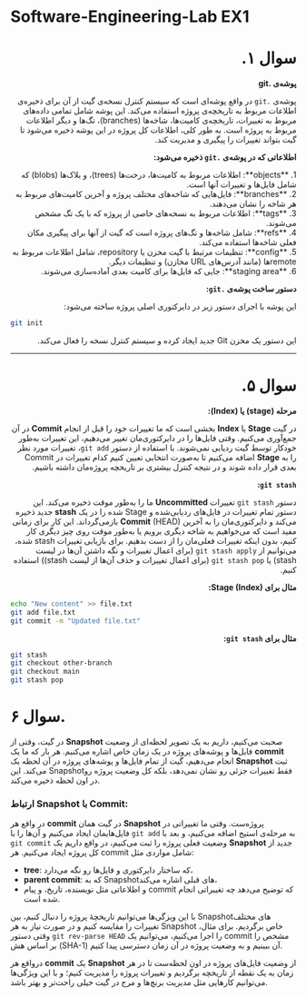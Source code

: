 # Software-Engineering-Lab EX1
<div dir="rtl">

# سوال ۱.


**پوشه‌ی .git**

پوشه‌ی `.git` در واقع پوشه‌ای است که سیستم کنترل نسخه‌ی گیت از آن برای ذخیره‌ی اطلاعات مربوط به تاریخچه‌ی پروژه استفاده می‌کند. این پوشه شامل تمامی داده‌های مربوط به تغییرات، تاریخچه‌ی کامیت‌ها، شاخه‌ها (branches)، تگ‌ها و دیگر اطلاعات مربوط به پروژه است. به طور کلی، اطلاعات کل پروژه در این پوشه ذخیره می‌شود تا گیت بتواند تغییرات را پیگیری و مدیریت کند.


**اطلاعاتی که در پوشه‌ی `.git` ذخیره می‌شود:**
 
<div dir="rtl">
1. **objects**: اطلاعات مربوط به کامیت‌ها، درخت‌ها (trees)، و بلاک‌ها (blobs) که شامل فایل‌ها و تغییرات آنها است.
<div dir="rtl">
<div dir="rtl">
2. **branches**: فایل‌هایی که شاخه‌های مختلف پروژه و آخرین کامیت‌های مربوط به هر شاخه را نشان می‌دهند.
<div dir="rtl">
<div dir="rtl">
3. **tags**: اطلاعات مربوط به نسخه‌های خاصی از پروژه که با یک تگ مشخص می‌شوند.
<div dir="rtl">
<div dir="rtl">
4. **refs**: شامل شاخه‌ها و تگ‌های پروژه است که گیت از آنها برای پیگیری مکان فعلی شاخه‌ها استفاده می‌کند.
<div dir="rtl">
<div dir="rtl">
5. **config**: تنظیمات مرتبط با گیت مخزن یا repository، شامل اطلاعات مربوط به remote‌ها (مانند آدرس‌های URL مخازن) و تنظیمات دیگر.
<div dir="rtl">
<div dir="rtl">
6. **staging area**: جایی که فایل‌ها برای کامیت بعدی آماده‌سازی می‌شوند.
<div dir="rtl">

**دستور ساخت پوشه‌ی `.git`:**

این پوشه با اجرای دستور زیر در دایرکتوری اصلی پروژه ساخته می‌شود:
<div dir="ltr">

```bash
git init
```

<div dir="rtl">
این دستور یک مخزن Git جدید ایجاد کرده و سیستم کنترل نسخه را فعال می‌کند.

---


# سوال ۵.
**مرحله (stage) یا (Index):**

در گیت **Stage** یا **Index** بخشی است که ما تغییرات خود را قبل از انجام **Commit** در آن جمع‌آوری می‌کنیم. وقتی فایل‌ها را در دایرکتوری‌مان تغییر می‌دهیم، این تغییرات به‌طور خودکار توسط گیت ردیابی نمی‌شوند. با استفاده از دستور `git add`، تغییرات مورد نظر را به **Stage** اضافه می‌کنیم تا به‌صورت انتخابی تعیین کنیم کدام تغییرات در Commit بعدی قرار داده شوند و در نتیجه کنترل بیشتری بر تاریخچه پروژه‌مان داشته باشیم.

**`git stash`:**

دستور `git stash` تغییرات **Uncommitted** ما را به‌طور موقت ذخیره می‌کند. این دستور تمام تغییرات در فایل‌های ردیابی‌شده و Stage شده را در یک **stash** جدید ذخیره می‌کند و دایرکتوری‌مان را به آخرین **Commit** (HEAD) بازمی‌گرداند. این کار برای زمانی مفید است که می‌خواهیم به شاخه دیگری برویم یا به‌طور موقت روی چیز دیگری کار کنیم، بدون اینکه تغییرات فعلی‌مان را از دست بدهیم. برای بازیابی تغییرات stash شده، می‌توانیم از `git stash apply` (برای اعمال تغییرات و نگه داشتن آن‌ها در لیست stash) یا `git stash pop` (برای اعمال تغییرات و حذف آن‌ها از لیست stash)) استفاده کنیم.

**مثال برای Stage (Index):**

<div dir="ltr">

```bash
echo "New content" >> file.txt
git add file.txt
git commit -m "Updated file.txt"
```

<div dir="rtl">

**مثال برای `git stash`:**

<div dir="ltr">


```bash
git stash
git checkout other-branch
git checkout main
git stash pop
```

# سوال ۶.


در گیت، وقتی از **Snapshot** صحبت می‌کنیم، داریم به یک تصویر لحظه‌ای از وضعیت فایل‌ها و پوشه‌های پروژه در یک زمان خاص اشاره می‌کنیم. هر بار که ما یک **commit** انجام می‌دهیم، گیت از تمام فایل‌ها و پوشه‌های پروژه در آن لحظه یک **Snapshot** ثبت می‌کند. این Snapshotفقط تغییرات جزئی رو نشان نمی‌دهد، بلکه کل وضعیت پروژه رو در اون لحظه ذخیره می‌کند.

### ارتباط **Snapshot** با **Commit**:
در واقع هر **commit** در گیت همان **Snapshot** پروژه‌ست. وقتی ما تغییراتی در فایل‌هایمان ایجاد می‌کنیم و آن‌ها را با `git add` به مرحله‌ی استیج اضافه می‌کنیم، و بعد با `git commit` وضعیت فعلی پروژه را ثبت می‌کنیم، در واقع داریم یک **Snapshot** جدید از کل پروژه ایجاد می‌کنیم. هر commit شامل مواردی مثل:
- **tree**: که ساختار دایرکتوری و فایل‌ها رو نگه می‌دارد،
- **parent commit**: که به Snapshot‌های قبلی اشاره می‌کند،
- و اطلاعاتی مثل نویسنده، تاریخ، و پیام commit که توضیح می‌دهد چه تغییراتی انجام شده است.

با این ویزگی‌ها می‌توانیم تاریخچهٔ پروژه را دنبال کنیم، بین Snapshot‌های مختلف تغییرات را مقایسه کنیم و در صورت نیاز به هر Snapshot خاص برگردیم. برای مثال، وقتی دستور `git rev-parse HEAD` را اجرا می‌کنیم، می‌توانیم یک commit مشخص را بر اساس هش (SHA-1) آن ببینیم و به وضعیت پروژه در آن زمان دسترسی پیدا کنیم.

درواقع هر **commit** یک **Snapshot** از وضعیت فایل‌های پروژه در اون لحظه‌ست تا در هر زمان به یک نقطه از تاریخچه برگردیم و تغییرات پروژه را مدیریت کنیم؛ و با این ویژگی‌ها می‌توانیم کارهایی مثل مدیریت برنچ‌ها و مرج در گیت خیلی راحت‌تر و بهتر باشد.
<div dir="rtl">
